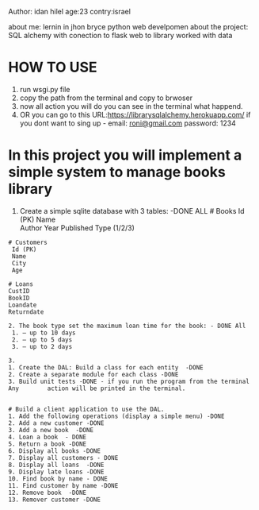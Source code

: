  Author: idan hilel
 age:23
 contry:israel

 about me: lernin in jhon bryce python web develpomen
 about the project: SQL alchemy with conection to flask 
 web to library worked with data

# HOW TO USE
 1. run wsgi.py file
 2. copy the path from the terminal and copy to brwoser
 3. now all action you will do you can see in the terminal what happend.
 4. OR you can go to this URL:https://librarysqlalchemy.herokuapp.com/ 
    if you dont want to sing up - email: roni@gmail.com  password: 1234 

  
  
  # In this project you will implement a simple system to manage books library 

   1. Create a simple sqlite database with 3 tables: -DONE ALL
    # Books 
    Id (PK)
    Name  
    Author 
    Year Published 
    Type (1/2/3) 
    
    # Customers 
     Id (PK)
     Name  
     City  
     Age 
      
    # Loans 
    CustID   
    BookID 
    Loandate  
    Returndate 
    
    2. The book type set the maximum loan time for the book: - DONE All
     1. – up to 10 days 
     2. – up to 5 days
     3. – up to 2 days 
     
    3. 
    1. Create the DAL: Build a class for each entity  -DONE
    2. Create a separate module for each class -DONE
    3. Build unit tests -DONE - if you run the program from the terminal Any        action will be printed in the terminal.


    # Build a client application to use the DAL. 
    1. Add the following operations (display a simple menu) -DONE
    2. Add a new customer -DONE
    3. Add a new book  -DONE
    4. Loan a book  - DONE
    5. Return a book -DONE
    6. Display all books -DONE
    7. Display all customers - DONE
    8. Display all loans  -DONE
    9. Display late loans -DONE
    10. Find book by name - DONE
    11. Find customer by name -DONE
    12. Remove book  -DONE
    13. Remover customer -DONE